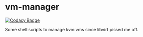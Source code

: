# vm-manager

[![Codacy Badge](https://api.codacy.com/project/badge/Grade/40a26648483146788a4c0d136249369e)](https://app.codacy.com/manual/sww1235/vm-manager?utm_source=github.com&utm_medium=referral&utm_content=sww1235/vm-manager&utm_campaign=Badge_Grade_Settings)

Some shell scripts to manage kvm vms since libvirt pissed me off.
